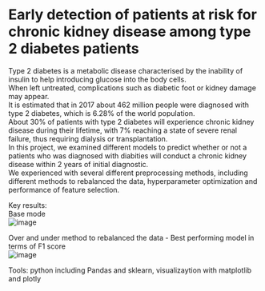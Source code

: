 # Early detection of patients at risk for chronic kidney disease among type 2 diabetes patients
Type 2 diabetes is a metabolic disease characterised by the inability of insulin to help introducing glucose into the body cells.  
When left untreated, complications such as diabetic foot or kidney damage may appear.  
It is estimated that in 2017 about 462 million people were diagnosed with type 2 diabetes, which is 6.28% of the world population.  
About 30% of patients with type 2 diabetes will experience chronic kidney disease during their lifetime, with 7% reaching a state of severe renal failure, thus requiring dialysis or transplantation.    
In this project, we examined different models to predict whether or not a patients who was diagnosed with diabities will conduct a chronic kidney disease within 2 years of initial diagnostic.  
We experienced with several different preprocessing methods, including different methods to rebalanced the data, hyperparameter optimization and performance of feature selection.
  
Key results:    
Base mode  
![image](https://user-images.githubusercontent.com/62335786/152230739-e0e80655-59d2-404c-8809-5f2cb40ed6ce.png)  
  
Over and under method to rebalanced the data - Best performing model in terms of F1 score  
![image](https://user-images.githubusercontent.com/62335786/152230879-5f024d45-1900-47ba-b755-72bb4fd7b591.png)

Tools: python including Pandas and sklearn, visualizaytion with matplotlib and plotly 
